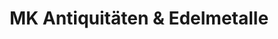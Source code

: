 ---
title: "MK Antiquitäten & Edelmetalle"
url: /wangen-im-allgaeu/mk-antiquitaeten-und-edelmetalle/
shop: Antiquitäten
---
